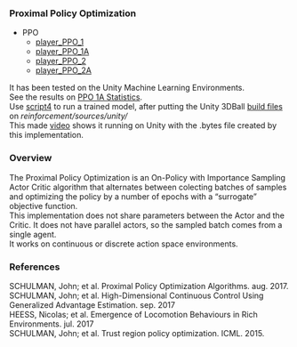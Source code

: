 ### Proximal Policy Optimization

- PPO  
	- [player_PPO_1](../reinforcement/players/player_PPO_1.py)
	- [player_PPO_1A](../reinforcement/players/player_PPO_1A.py)
	- [player_PPO_2](../reinforcement/players/player_PPO_2.py)
	- [player_PPO_2A](../reinforcement/players/player_PPO_2A.py)

It has been tested on the Unity Machine Learning Environments.  
See the results on [PPO 1A Statistics](https://github.com/NiloFreitas/Deep-Reinforcement-Learning/tree/master/statistics/PPO%201A).  
Use [script4](../reinforcement/script4.sh) to run a trained model, after putting the Unity 3DBall [build files](https://drive.google.com/drive/folders/13_uD0QtYc8fzWaVAz5auVNzk9WQUOqi4?usp=sharing) on *reinforcement/sources/unity/*  
This made [video](https://youtu.be/0cBAjqQ8nw4) shows it running on Unity with the .bytes file created by this implementation.  

### Overview

The Proximal Policy Optimization is an On-Policy with Importance Sampling Actor Critic algorithm that alternates between colecting batches of samples and optimizing the policy by a number of epochs with a “surrogate” objective function.  
This implementation does not share parameters between the Actor and the Critic. It does not have parallel actors, so the sampled batch comes from a single agent.  
It works on continuous or discrete action space environments.  

### References

SCHULMAN, John; et al. Proximal Policy Optimization Algorithms. aug. 2017.  
SCHULMAN, John; et al. High-Dimensional Continuous Control Using Generalized Advantage Estimation. sep. 2017  
HEESS, Nicolas; et al. Emergence of Locomotion Behaviours in Rich Environments. jul. 2017  
SCHULMAN, John; et al. Trust region policy optimization. ICML. 2015.  
